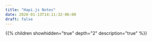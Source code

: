 ```yaml
---
title: "Hapi.js Notes"
date: 2020-01-13T14:11:32-06:00
draft: false
---
```


{{% children showhidden="true" depth="2" description="true" %}}
